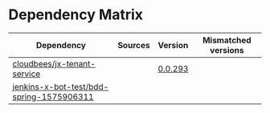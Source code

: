 # Dependency Matrix

Dependency | Sources | Version | Mismatched versions
---------- | ------- | ------- | -------------------
[cloudbees/jx-tenant-service](https://github.com/cloudbees/jx-tenant-service) |  | [0.0.293](https://github.com/cloudbees/jx-tenant-service/releases/tag/v0.0.293) | 
[jenkins-x-bot-test/bdd-spring-1575906311](https://github.com/jenkins-x-bot-test/bdd-spring-1575906311.git) |  | []() | 
